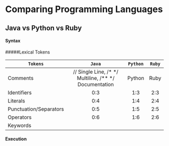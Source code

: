 # Comparing Programming Languages

## Java vs Python vs Ruby

#### Syntax
#####Lexical Tokens

`Tokens`                 | `Java`  | `Python` | `Ruby` 
---                   |:---:  | :---:  | :---:
Comments               | \/\/ Single Line, \/\* \*\/ Multiline, \/\*\* \*\/ Documentation | Python | Ruby  
Identifiers            |0:3    | 1:3    | 2:3  
Literals               |0:4    | 1:4    | 2:4  
Punctuation/Separators |0:5    | 1:5    | 2:5  
Operators              |0:6    | 1:6    | 2:6  
Keywords               |       |        |      
 
#### Execution
